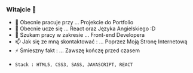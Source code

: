 ### Witajcie 👋


- 🔭 Obecnie pracuje przy ... Projekcie do Portfolio
- 🌱 Obecnie ucze się ... React oraz Języka Angielskiego :D
- 👯 Szukam pracy w zakresie ...  Front-end Developera
- 📫 Jak się ze mną skontaktować : ... Poprzez  Moją Stronę Internetową
- ⚡ Śmieszny fakt : ... Zawszę kończę przed czasem 
-     Stack : HTML5, CSS3, SASS, JAVASCRIPT, REACT

